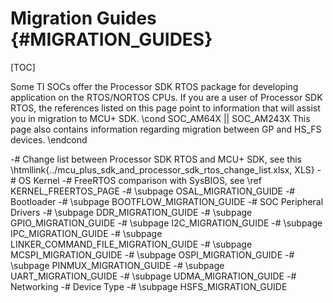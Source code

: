 #  Migration Guides {#MIGRATION_GUIDES}

[TOC]

Some TI SOCs offer the Processor SDK RTOS package for developing application on the RTOS/NORTOS CPUs.
If you are a user of Processor SDK RTOS, the references listed on this page point to information that will assist you in
migration to MCU+ SDK.
\cond SOC_AM64X || SOC_AM243X
This page also contains information regarding migration between GP and HS_FS devices.
\endcond

-# Change list between Processor SDK RTOS and MCU+ SDK, see this \htmllink{../mcu_plus_sdk_and_processor_sdk_rtos_change_list.xlsx, XLS}
-# OS Kernel
   -# FreeRTOS comparison with SysBIOS, see \ref KERNEL_FREERTOS_PAGE
   -# \subpage OSAL_MIGRATION_GUIDE
-# Bootloader
   -# \subpage BOOTFLOW_MIGRATION_GUIDE
-# SOC Peripheral Drivers
   -# \subpage DDR_MIGRATION_GUIDE
   -# \subpage GPIO_MIGRATION_GUIDE
   -# \subpage I2C_MIGRATION_GUIDE
   -# \subpage IPC_MIGRATION_GUIDE
   -# \subpage LINKER_COMMAND_FILE_MIGRATION_GUIDE
   -# \subpage MCSPI_MIGRATION_GUIDE
   -# \subpage OSPI_MIGRATION_GUIDE
   -# \subpage PINMUX_MIGRATION_GUIDE
   -# \subpage UART_MIGRATION_GUIDE
   -# \subpage UDMA_MIGRATION_GUIDE
-# Networking
-# Device Type
   -# \subpage HSFS_MIGRATION_GUIDE
